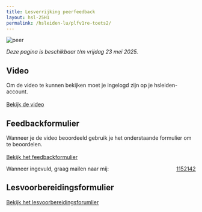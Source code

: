 ```yaml
---
title: Lesverrijking peerfeedback
layout: hsl-25H1
permalink: /hsleiden-lu/plfv1re-toets2/
---
```

![peer](https://www.veggipedia.nl/assets/Uploads/Products/1667de63a9/Conference-peer-fruit-veggipedia.jpg)

*Deze pagina is beschikbaar t/m vrijdag 23 mei 2025.*

## Video
Om de video te kunnen bekijken moet je ingelogd zijn op je hsleiden-account.<br><br>
<a href="https://hogeschoolleiden-my.sharepoint.com/personal/s1152142_student_hsleiden_nl/_layouts/15/guestaccess.aspx?share=ETkc3DjX6LBLptHCun1BACYBYT6Th4CpR-295wuacYH3mw&nav=eyJyZWZlcnJhbEluZm8iOnsicmVmZXJyYWxBcHAiOiJPbmVEcml2ZUZvckJ1c2luZXNzIiwicmVmZXJyYWxBcHBQbGF0Zm9ybSI6IldlYiIsInJlZmVycmFsTW9kZSI6InZpZXciLCJyZWZlcnJhbFZpZXciOiJNeUZpbGVzTGlua0NvcHkifX0&e=1zuwpH" class="button-fw" target="_blank">Bekijk de video</a><br>

## Feedbackformulier
Wanneer je de video beoordeeld gebruik je het onderstaande formulier om te beoordelen. <br><br>
<a href="https://bron.kevin51.nl/media/hsleiden/2425-plfv1re-02-feedbackformulier.pdf" class="button-fw" target="_blank">Bekijk het feedbackformulier</a><br>

Wanneer ingevuld, graag mailen naar mij: <a href="mailto:s1152142@student.hsleiden.nl" class="button" style="float: right; vertical-align: middle">1152142</a>

## Lesvoorbereidingsformulier
<a href="https://hogeschoolleiden-my.sharepoint.com/personal/s1152142_student_hsleiden_nl/_layouts/15/guestaccess.aspx?share=Ef5avH-qTiFGsBo15QtayhMB7FzMZ8IfV0n_OobGKfyPzg&e=O7lrgY" class="button-fw" target="_blank">Bekijk het lesvoorbereidingsforumlier</a><br>